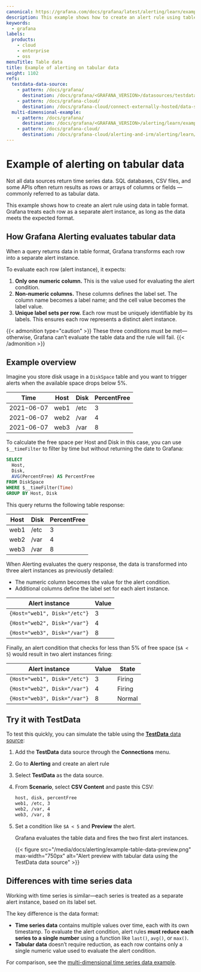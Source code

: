 ```yaml
---
canonical: https://grafana.com/docs/grafana/latest/alerting/learn/examples/table-data
description: This example shows how to create an alert rule using table data.
keywords:
  - grafana
labels:
  products:
    - cloud
    - enterprise
    - oss
menuTitle: Table data
title: Example of alerting on tabular data
weight: 1102
refs:
  testdata-data-source:
    - pattern: /docs/grafana/
      destination: /docs/grafana/<GRAFANA_VERSION>/datasources/testdata/
    - pattern: /docs/grafana-cloud/
      destination: /docs/grafana-cloud/connect-externally-hosted/data-sources/testdata/
  multi-dimensional-example:
    - pattern: /docs/grafana/
      destination: /docs/grafana/<GRAFANA_VERSION>/alerting/learn/examples/multi-dimensional-alerts/
    - pattern: /docs/grafana-cloud/
      destination: /docs/grafana-cloud/alerting-and-irm/alerting/learn/examples/multi-dimensional-alerts/
---
```


# Example of alerting on tabular data

Not all data sources return time series data. SQL databases, CSV files, and some APIs often return results as rows or arrays of columns or fields — commonly referred to as tabular data.

This example shows how to create an alert rule using data in table format. Grafana treats each row as a separate alert instance, as long as the data meets the expected format.

## How Grafana Alerting evaluates tabular data

When a query returns data in table format, Grafana transforms each row into a separate alert instance.

To evaluate each row (alert instance), it expects:

1. **Only one numeric column.** This is the value used for evaluating the alert condition.
1. **Non-numeric columns.** These columns defines the label set. The column name becomes a label name; and the cell value becomes the label value.
1. **Unique label sets per row.** Each row must be uniquely identifiable by its labels. This ensures each row represents a distinct alert instance.

{{< admonition type="caution" >}}
These three conditions must be met—otherwise, Grafana can’t evaluate the table data and the rule will fail.
{{< /admonition >}}

## Example overview

Imagine you store disk usage in a `DiskSpace` table and you want to trigger alerts when the available space drops below 5%.

| Time       | Host | Disk | PercentFree |
| ---------- | ---- | ---- | ----------- |
| 2021-06-07 | web1 | /etc | 3           |
| 2021-06-07 | web2 | /var | 4           |
| 2021-06-07 | web3 | /var | 8           |

To calculate the free space per Host and Disk in this case, you can use `$__timeFilter` to filter by time but without returning the date to Grafana:

```sql
SELECT
  Host,
  Disk,
  AVG(PercentFree) AS PercentFree
FROM DiskSpace
WHERE $__timeFilter(Time)
GROUP BY Host, Disk
```

This query returns the following table response:

| Host | Disk | PercentFree |
| ---- | ---- | ----------- |
| web1 | /etc | 3           |
| web2 | /var | 4           |
| web3 | /var | 8           |

When Alerting evaluates the query response, the data is transformed into three alert instances as previously detailed:

- The numeric column becomes the value for the alert condition.
- Additional columns define the label set for each alert instance.

| Alert instance               | Value |
| ---------------------------- | ----- |
| `{Host="web1", Disk="/etc"}` | 3     |
| `{Host="web2", Disk="/var"}` | 4     |
| `{Host="web3", Disk="/var"}` | 8     |

Finally, an alert condition that checks for less than 5% of free space (`$A < 5`) would result in two alert instances firing:

| Alert instance               | Value | State  |
| ---------------------------- | ----- | ------ |
| `{Host="web1", Disk="/etc"}` | 3     | Firing |
| `{Host="web2", Disk="/var"}` | 4     | Firing |
| `{Host="web3", Disk="/var"}` | 8     | Normal |

## Try it with TestData

To test this quickly, you can simulate the table using the [**TestData** data source](ref:testdata-data-source):

1. Add the **TestData** data source through the **Connections** menu.
1. Go to **Alerting** and create an alert rule
1. Select **TestData** as the data source.
1. From **Scenario**, select **CSV Content** and paste this CSV:

   ```bash
   host, disk, percentFree
   web1, /etc, 3
   web2, /var, 4
   web3, /var, 8
   ```

1. Set a condition like `$A < 5` and **Preview** the alert.

   Grafana evaluates the table data and fires the two first alert instances.

   {{< figure src="/media/docs/alerting/example-table-data-preview.png" max-width="750px" alt="Alert preview with tabular data using the TestData data source" >}}

## **Differences with time series data**

Working with time series is similar—each series is treated as a separate alert instance, based on its label set.

The key difference is the data format:

- **Time series data** contains multiple values over time, each with its own timestamp.
  To evaluate the alert condition, alert rules **must reduce each series to a single number** using a function like `last()`, `avg()`, or `max()`.
- **Tabular data** doesn’t require reduction, as each row contains only a single numeric value used to evaluate the alert condition.

For comparison, see the [multi-dimensional time series data example](ref:multi-dimensional-example).
